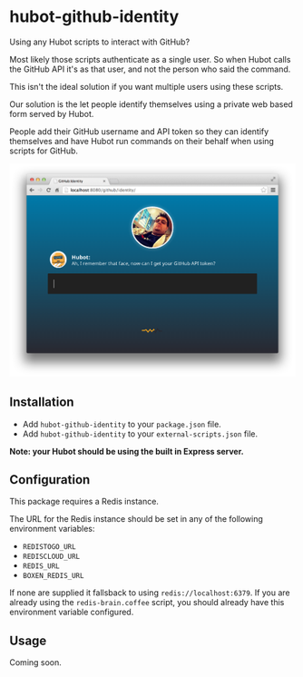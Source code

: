# hubot-github-identity

Using any Hubot scripts to interact with GitHub?

Most likely those scripts authenticate as a single user. So when Hubot calls the
GitHub API it's as that user, and not the person who said the command.

This isn't the ideal solution if you want multiple users using these scripts.

Our solution is the let people identify themselves using a private web based
form served by Hubot.

People add their GitHub username and API token so they can identify themselves
and have Hubot run commands on their behalf when using scripts for GitHub.

![Registering API Token](docs/screenshot.png)

## Installation

  * Add `hubot-github-identity` to your `package.json` file.
  * Add `hubot-github-identity` to your `external-scripts.json` file.

**Note: your Hubot should be using the built in Express server.**

## Configuration

This package requires a Redis instance.

The URL for the Redis instance should be set in any of the following environment
variables:

  * `REDISTOGO_URL`
  * `REDISCLOUD_URL`
  * `REDIS_URL`
  * `BOXEN_REDIS_URL`

If none are supplied it fallsback to using `redis://localhost:6379`. If you are
already using the `redis-brain.coffee` script, you should already have this
environment variable configured.

## Usage

Coming soon.
